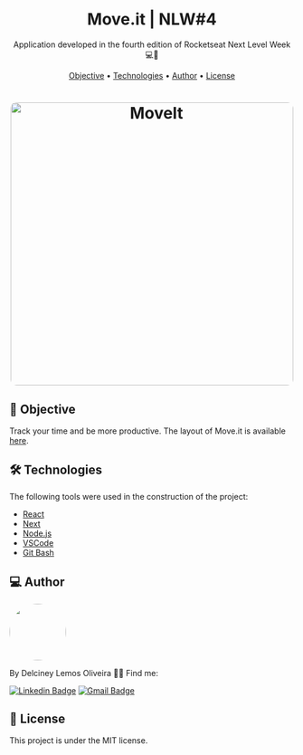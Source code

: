 <h1 align="center">
    Move.it | NLW#4
</h1>
<p align="center"> Application developed in the fourth edition of Rocketseat Next Level Week 💻🚀 </p>

<p align="center">
 <a href="#objective">Objective</a> •
 <a href="#technologies">Technologies</a> • 
 <a href="#author">Author</a> • 
 <a href="#license">License</a>
</p>

<h1 align="center">
  <img width="500" style="border-radius: 10px" height="auto" alt="MoveIt" title="#MoveIt" src="https://media.discordapp.net/attachments/780892956675670076/814237625476972544/Capa.png?width=954&height=670" />
</h1>

<h2 id="objective" > 🎯 Objective </h2>

Track your time and be more productive. The layout of Move.it is available <a href="https://www.figma.com/file/ge20pu3ofMOKoliUyKx1Nl/?viewer=1&node-id=">here</a>.

<h2 id="technologies"> 🛠 Technologies </h2>

The following tools were used in the construction of the project:

- [React](https://reactjs.org)
- [Next](https://nextjs.org)
- [Node.js](https://nodejs.org/en/)
- [VSCode](https://code.visualstudio.com)
- [Git Bash](https://gitforwindows.org/)

<h2 id="author"> 💻 Author </h2>

<img style="border-radius: 50%;" src="https://github.com/delciney.png" width="100px;" alt=""/>

By Delciney Lemos Oliveira 👋🏽 Find me:

[![Linkedin Badge](https://img.shields.io/badge/-delciney-blue?style=flat-square&logo=Linkedin&logoColor=white&link=https://www.linkedin.com/in/delciney/)](https://www.linkedin.com/in/delciney/)
[![Gmail Badge](https://img.shields.io/badge/-dl.oliveira@unesp.br-c14438?style=flat-square&logo=Gmail&logoColor=white&link=mailto:dl.oliveira@unesp.br)](mailto:dl.oliveira@unesp.br)

<h2 id="license"> 📝 License </h2>

This project is under the MIT license.